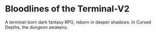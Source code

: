 # Bloodlines of the Terminal-V2
A terminal-born dark fantasy RPG, reborn in deeper shadows. In Cursed Depths, the dungeon awakens.
